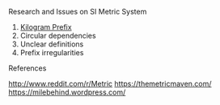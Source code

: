 
Research and Issues on SI Metric System

1. [Kilogram Prefix](SI.txt)
2. Circular dependencies
3. Unclear definitions
4. Prefix irregularities


References

http://www.reddit.com/r/Metric
https://themetricmaven.com/
https://milebehind.wordpress.com/
